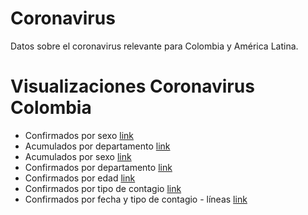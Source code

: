 # Coronavirus

Datos sobre el coronavirus relevante para Colombia y América Latina.



# Visualizaciones Coronavirus Colombia

- Confirmados por sexo
[link](https://datasketch.github.io/coronavirus/viz/col_confirmados_sexo.html)
- Acumulados por departamento [link](https://datasketch.github.io/coronavirus/viz/col_confirmados_acu_departamento.html)
- Acumulados por sexo [link](https://datasketch.github.io/coronavirus/viz/col_confirmados_acu_sexo.html)
- Confirmados por departamento [link](https://datasketch.github.io/coronavirus/viz/col_confirmados_departamento.html)
- Confirmados por edad [link](https://datasketch.github.io/coronavirus/viz/col_confirmados_edad.html)
- Confirmados por tipo de contagio
[link](https://datasketch.github.io/coronavirus/viz/col_confirmados_tipo.html)
- Confirmados por fecha y tipo de contagio - líneas
[link](https://datasketch.github.io/coronavirus/viz/col_confirmados_acu_tipo_linea.html)


